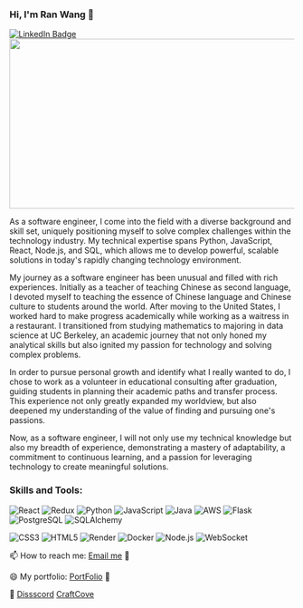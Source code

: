 ### Hi, I'm Ran Wang 👋
<div id="badges">
  <a href="https://www.linkedin.com/in/ran-wang-80b47a1b8/">
    <img src="https://img.shields.io/badge/LinkedIn-blue?style=for-the-badge&logo=linkedin&logoColor=white" alt="LinkedIn Badge"/>
  </a>
  <div align="center">
  <img src="https://media.giphy.com/media/dWesBcTLavkZuG35MI/giphy.gif" width="600" height="300"/>
</div>

As a software engineer, I come into the field with a diverse background and skill set, uniquely positioning myself to solve complex challenges within the technology industry. My technical expertise spans Python, JavaScript, React, Node.js, and SQL, which allows me to develop powerful, scalable solutions in today's rapidly changing technology environment.

My journey as a software engineer has been unusual and filled with rich experiences. Initially as a teacher of teaching Chinese as second language, I devoted myself to teaching the essence of Chinese language and Chinese culture to students around the world. After moving to the United States, I worked hard to make progress academically while working as a waitress in a restaurant. I transitioned from studying mathematics to majoring in data science at UC Berkeley, an academic journey that not only honed my analytical skills but also ignited my passion for technology and solving complex problems.

In order to pursue personal growth and identify what I really wanted to do, I chose to work as a volunteer in educational consulting after graduation, guiding students in planning their academic paths and transfer process. This experience not only greatly expanded my worldview, but also deepened my understanding of the value of finding and pursuing one's passions.

Now, as a software engineer, I will not only use my technical knowledge but also my breadth of experience, demonstrating a mastery of adaptability, a commitment to continuous learning, and a passion for leveraging technology to create meaningful solutions. 
### Skills and Tools:
![React](https://img.shields.io/badge/-React-%2320232a?style=flat&logo=react&logoColor=%2361DAFB)
![Redux](https://img.shields.io/badge/-Redux-%23764ABC?style=flat&logo=redux&logoColor=white)
![Python](https://img.shields.io/badge/-Python-%3776AB?style=flat&logo=python&logoColor=white)
![JavaScript](https://img.shields.io/badge/-JavaScript-%23F7DF1E?style=flat&logo=javascript&logoColor=black)
![Java](https://img.shields.io/badge/-Java-%23F7DF1E?style=flat&logo=java&logoColor=white)
![AWS](https://img.shields.io/badge/-AWS-%23232F3E?style=flat&logo=amazonaws&logoColor=white)
![Flask](https://img.shields.io/badge/-Flask-%23000?style=flat&logo=flask&logoColor=white)
![PostgreSQL](https://img.shields.io/badge/-PostgreSQL-%23336791?style=flat&logo=postgresql&logoColor=white)
![SQLAlchemy](https://img.shields.io/badge/-SQLAlchemy-%23black?style=flat&logo=sqlalchemy&logoColor=white)

![CSS3](https://img.shields.io/badge/-CSS-%231572B6?style=flat&logo=css3&logoColor=white)
![HTML5](https://img.shields.io/badge/-HTML5-%23E34F26?style=flat&logo=html5&logoColor=white)
![Render](https://img.shields.io/badge/-Render-%234678E1?style=flat&logo=render&logoColor=white)
![Docker](https://img.shields.io/badge/-Docker-%230db7ed?style=flat&logo=docker&logoColor=white)
![Node.js](https://img.shields.io/badge/-Node.js-%23339933?style=flat&logo=nodedotjs&logoColor=white)
![WebSocket](https://img.shields.io/badge/-WebSocket-%23000000?style=flat&logo=socket-dot-io&logoColor=white)



📫 How to reach me:  [Email me](mailto:ranwangswe001@gmail.com) 💌

😄 My portfolio: [PortFolio](https://www.ranwang0410.com) 📖

🌟 [Dissscord](https://dissscord.onrender.com/)  [CraftCove](https://craftcove.onrender.com/) 

</div>
